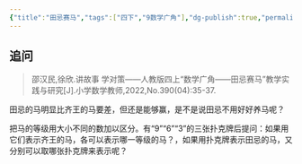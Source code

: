 ```yaml
---
{"title":"田忌赛马","tags":["四下","9数学广角"],"dg-publish":true,"permalink":"/5 课时设计/4b 田忌赛马/","dgPassFrontmatter":true,"noteIcon":""}
---
```



## 追问

> 邵汉民,徐欣.讲故事  学对策——人教版四上“数学广角——田忌赛马”教学实践与研究[J].小学数学教师,2022,No.390(04):35-37.

田忌的马明显比齐王的马要差，但还是能够赢，是不是说田忌不用好好养马呢？

把马的等级用大小不同的数加以区分。有“9”“6”“3”的三张扑克牌后提问：如果用它们表示齐王的马，各可以表示哪一等级的马？，如果用扑克牌表示田忌的马，又分别可以取哪张扑克牌来表示呢？

